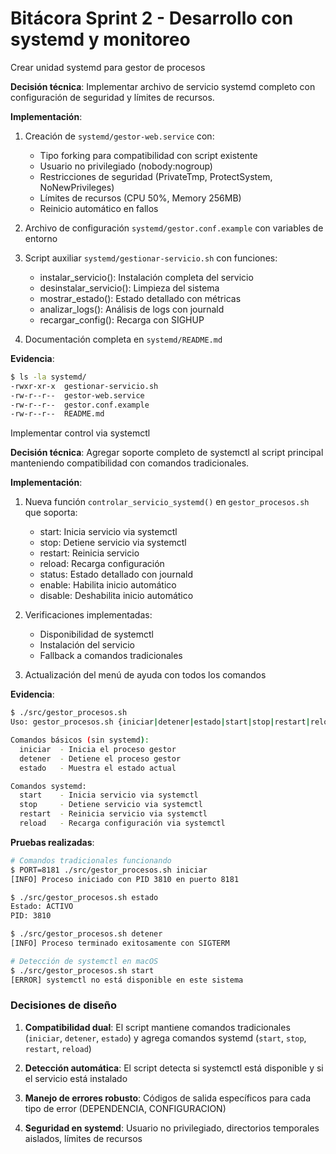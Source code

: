 # Bitácora Sprint 2 - Desarrollo con systemd y monitoreo

Crear unidad systemd para gestor de procesos

**Decisión técnica**: Implementar archivo de servicio systemd completo con configuración de seguridad y límites de recursos.

**Implementación**:
1. Creación de `systemd/gestor-web.service` con:
   - Tipo forking para compatibilidad con script existente
   - Usuario no privilegiado (nobody:nogroup)
   - Restricciones de seguridad (PrivateTmp, ProtectSystem, NoNewPrivileges)
   - Límites de recursos (CPU 50%, Memory 256MB)
   - Reinicio automático en fallos

2. Archivo de configuración `systemd/gestor.conf.example` con variables de entorno

3. Script auxiliar `systemd/gestionar-servicio.sh` con funciones:
   - instalar_servicio(): Instalación completa del servicio
   - desinstalar_servicio(): Limpieza del sistema
   - mostrar_estado(): Estado detallado con métricas
   - analizar_logs(): Análisis de logs con journald
   - recargar_config(): Recarga con SIGHUP

4. Documentación completa en `systemd/README.md`

**Evidencia**:
```bash
$ ls -la systemd/
-rwxr-xr-x  gestionar-servicio.sh
-rw-r--r--  gestor-web.service
-rw-r--r--  gestor.conf.example
-rw-r--r--  README.md
```

Implementar control via systemctl

**Decisión técnica**: Agregar soporte completo de systemctl al script principal manteniendo compatibilidad con comandos tradicionales.

**Implementación**:
1. Nueva función `controlar_servicio_systemd()` en `gestor_procesos.sh` que soporta:
   - start: Inicia servicio via systemctl
   - stop: Detiene servicio via systemctl
   - restart: Reinicia servicio
   - reload: Recarga configuración
   - status: Estado detallado con journald
   - enable: Habilita inicio automático
   - disable: Deshabilita inicio automático

2. Verificaciones implementadas:
   - Disponibilidad de systemctl
   - Instalación del servicio
   - Fallback a comandos tradicionales

3. Actualización del menú de ayuda con todos los comandos

**Evidencia**:
```bash
$ ./src/gestor_procesos.sh
Uso: gestor_procesos.sh {iniciar|detener|estado|start|stop|restart|reload|systemctl}

Comandos básicos (sin systemd):
  iniciar  - Inicia el proceso gestor
  detener  - Detiene el proceso gestor
  estado   - Muestra el estado actual

Comandos systemd:
  start    - Inicia servicio via systemctl
  stop     - Detiene servicio via systemctl
  restart  - Reinicia servicio via systemctl
  reload   - Recarga configuración via systemctl
```

**Pruebas realizadas**:
```bash
# Comandos tradicionales funcionando
$ PORT=8181 ./src/gestor_procesos.sh iniciar
[INFO] Proceso iniciado con PID 3810 en puerto 8181

$ ./src/gestor_procesos.sh estado
Estado: ACTIVO
PID: 3810

$ ./src/gestor_procesos.sh detener
[INFO] Proceso terminado exitosamente con SIGTERM

# Detección de systemctl en macOS
$ ./src/gestor_procesos.sh start
[ERROR] systemctl no está disponible en este sistema
```

### Decisiones de diseño

1. **Compatibilidad dual**: El script mantiene comandos tradicionales (`iniciar`, `detener`, `estado`) y agrega comandos systemd (`start`, `stop`, `restart`, `reload`)

2. **Detección automática**: El script detecta si systemctl está disponible y si el servicio está instalado

3. **Manejo de errores robusto**: Códigos de salida específicos para cada tipo de error (DEPENDENCIA, CONFIGURACION)

4. **Seguridad en systemd**: Usuario no privilegiado, directorios temporales aislados, límites de recursos

